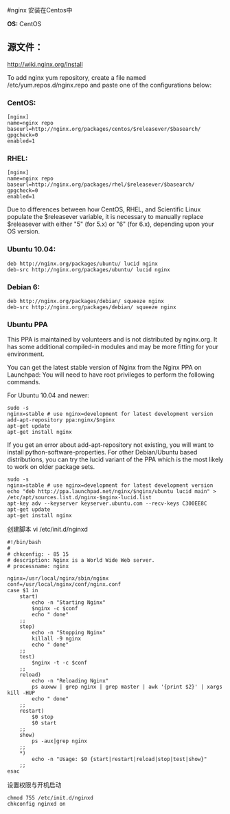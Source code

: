 #nginx 安装在Centos中

**OS:** CentOS

## 源文件：

<http://wiki.nginx.org/Install>

To add nginx yum repository, create a file named /etc/yum.repos.d/nginx.repo and paste one of the configurations below:

### CentOS:

    [nginx]
    name=nginx repo
    baseurl=http://nginx.org/packages/centos/$releasever/$basearch/
    gpgcheck=0
    enabled=1

### RHEL:

    [nginx]
    name=nginx repo
    baseurl=http://nginx.org/packages/rhel/$releasever/$basearch/
    gpgcheck=0
    enabled=1

Due to differences between how CentOS, RHEL, and Scientific Linux populate the $releasever variable, it is necessary to manually replace $releasever with either "5" (for 5.x) or "6" (for 6.x), depending upon your OS version.


### Ubuntu 10.04:

    deb http://nginx.org/packages/ubuntu/ lucid nginx
    deb-src http://nginx.org/packages/ubuntu/ lucid nginx

### Debian 6:

    deb http://nginx.org/packages/debian/ squeeze nginx
    deb-src http://nginx.org/packages/debian/ squeeze nginx

### Ubuntu PPA

This PPA is maintained by volunteers and is not distributed by nginx.org. It has some additional compiled-in modules and may be more fitting for your environment.

You can get the latest stable version of Nginx from the Nginx PPA on Launchpad: You will need to have root privileges to perform the following commands.

For Ubuntu 10.04 and newer:

    sudo -s
    nginx=stable # use nginx=development for latest development version
    add-apt-repository ppa:nginx/$nginx
    apt-get update 
    apt-get install nginx

If you get an error about add-apt-repository not existing, you will want to install python-software-properties. For other Debian/Ubuntu based distributions, you can try the lucid variant of the PPA which is the most likely to work on older package sets.

    sudo -s
    nginx=stable # use nginx=development for latest development version
    echo "deb http://ppa.launchpad.net/nginx/$nginx/ubuntu lucid main" > /etc/apt/sources.list.d/nginx-$nginx-lucid.list
    apt-key adv --keyserver keyserver.ubuntu.com --recv-keys C300EE8C
    apt-get update 
    apt-get install nginx

创建脚本 vi /etc/init.d/nginxd
    
    #!/bin/bash
    #
    # chkconfig: - 85 15
    # description: Nginx is a World Wide Web server.
    # processname: nginx

    nginx=/usr/local/nginx/sbin/nginx
    conf=/usr/local/nginx/conf/nginx.conf
    case $1 in
        start)
            echo -n "Starting Nginx"
            $nginx -c $conf
            echo " done"
        ;;
        stop)
            echo -n "Stopping Nginx"
            killall -9 nginx
            echo " done"
        ;;
        test)
            $nginx -t -c $conf
        ;;
        reload)
            echo -n "Reloading Nginx"
            ps auxww | grep nginx | grep master | awk '{print $2}' | xargs kill -HUP
            echo " done"
        ;;
        restart)
            $0 stop
            $0 start
        ;;
        show)
            ps -aux|grep nginx
        ;;
        *)
            echo -n "Usage: $0 {start|restart|reload|stop|test|show}"
        ;;
    esac

设置权限与开机启动

    chmod 755 /etc/init.d/nginxd
    chkconfig nginxd on
